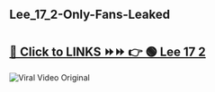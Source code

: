 
 ## Lee_17_2-Only-Fans-Leaked

# <h2><a href="https://clipsfans.com/Lee_17_2&ref=git">🔗 Click to LINKS ⏩⏩ 👉 🟢 Lee 17 2 </a></h2>

<a href="https://clipsfans.com/Lee_17_2&ref=git" rel="nofollow" data-target="animated-image.originalLink"><img src="https://i.ibb.co.com/xMMVF88/686577567.gif" alt="Viral Video Original" style="max-width: 100%; display: inline-block;" data-target="animated-image.originalImage"></a>
